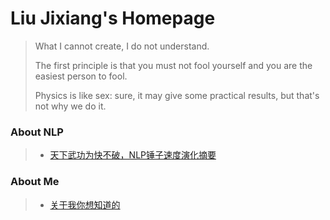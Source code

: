 # Liu Jixiang's Homepage

> What I cannot create, I do not understand.
>
> The first principle is that you must not fool yourself and you are the easiest person to fool.
>
> Physics is like sex: sure, it may give some practical results, but that's not why we do it.



### About NLP

> * [天下武功为快不破，NLP锤子速度演化摘要](/quick-nlp/)


### About Me

> * [关于我你想知道的](/about-me/)

